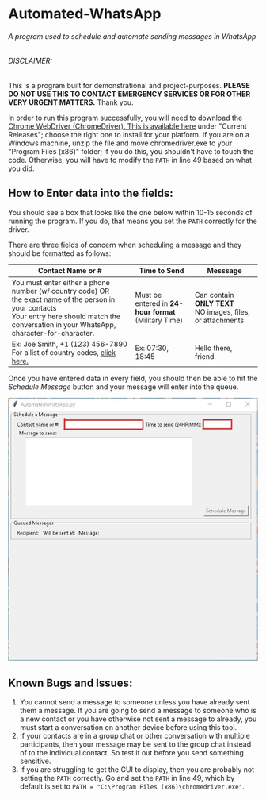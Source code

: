 # Automated-WhatsApp
###### A program used to schedule and automate sending messages in WhatsApp
 
###### DISCLAIMER: 
This is a program built for demonstrational and project-purposes. **PLEASE DO NOT USE THIS TO CONTACT EMERGENCY SERVICES OR FOR OTHER VERY URGENT MATTERS.** Thank you.
 
In order to run this program successfully, you will need to download the [Chrome WebDriver (ChromeDriver). This is available here](https://chromedriver.chromium.org/downloads) under "Current Releases"; choose the right one to install for your platform. If you are on a Windows machine, unzip the file and move chromedriver.exe to your "Program Files (x86)" folder; if you do this, you shouldn't have to touch the code. Otherwise, you will have to modify the `PATH` in line 49 based on what you did.

## How to Enter data into the fields:
You should see a box that looks like the one below within 10-15 seconds of running the program. If you do, that means you set the `PATH` correctly for the driver.

There are three fields of concern when scheduling a message and they should be formatted as follows:

Contact Name or # | Time to Send | Messsage |
------------ | ------------- | -------------
You must enter either a phone number (w/ country code) OR <br> the exact name of the person in your contacts <br> Your entry here should match the conversation in your WhatsApp, character-for-character. | Must be entered in **24-hour format**<br>(Military Time)| Can contain **ONLY TEXT**<br>NO images, files, or attachments
Ex: Joe Smith, +1 (123) 456-7890<br> For a list of country codes, [click here.](https://countrycode.org/) | Ex: 07:30, 18:45 | Hello there, friend.

Once you have entered data in every field, you should then be able to hit the *Schedule Message* button and your message will enter into the queue.

![GUI](/GUIboxed.jpg?raw=true "You should see this GUI")

## Known Bugs and Issues:
1. You cannot send a message to someone unless you have already sent them a message. If you are going to send a message to someone who is a new contact or you have otherwise not sent a message to already, you must start a conversation on another device before using this tool.
2. If your contacts are in a group chat or other conversation with multiple participants, then your message may be sent to the group chat instead of to the individual contact. So test it out before you send something sensitive.
3. If you are struggling to get the GUI to display, then you are probably not setting the `PATH` correctly. Go and set the `PATH` in line 49, which by default is set to `PATH = "C:\Program Files (x86)\chromedriver.exe"`.
